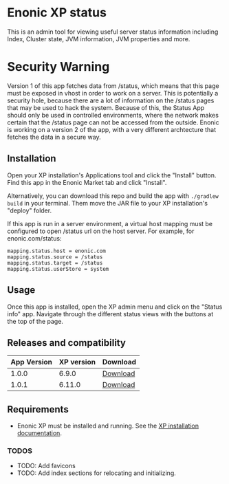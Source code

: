 # Enonic XP status

This is an admin tool for viewing useful server status information including
Index, Cluster state, JVM information, JVM properties and more.

# Security Warning

Version 1 of this app fetches data from /status, which means that this page must be exposed in vhost in order to work on a server.  This is potentially a security hole, because there are a lot of information on the /status pages that may be used to hack the system.
Because of this, the Status App should only be used in controlled environments, where the network makes certain that the /status page can not be accessed from the outside.
Enonic is working on a version 2 of the app, with a very different archtecture that fetches the data in a secure way.

## Installation

Open your XP installation's Applications tool and click the "Install" button.
Find this app in the Enonic Market tab and click "Install".

Alternatively, you can download this repo and build the app with `./gradlew build`
in your terminal. Them move the JAR file to your XP installation's "deploy" folder.

If this app is run in a server environment, a virtual host mapping must be configured to open /status url on the host server. For example, for enonic.com/status:
```
mapping.status.host = enonic.com
mapping.status.source = /status
mapping.status.target = /status
mapping.status.userStore = system
```

## Usage

Once this app is installed, open the XP admin menu and click on the "Status info" app.
Navigate through the different status views with the buttons at the top of the page.

## Releases and compatibility

| App Version   | XP version | Download |
| ------------- | ---------- | -------- |
| 1.0.0 | 6.9.0  | [Download](http://repo.enonic.com/public/com/enonic/app/status/1.0.0/status-1.0.0.jar) |
| 1.0.1 | 6.11.0 | [Download](http://repo.enonic.com/public/com/enonic/app/status/1.0.1/status-1.0.1.jar) |


## Requirements

* Enonic XP must be installed and running. See the
[XP installation documentation](http://xp.readthedocs.org/en/stable/getstarted/index.html).

### TODOS

* TODO: Add favicons
* TODO: Add index sections for relocating and initializing.
